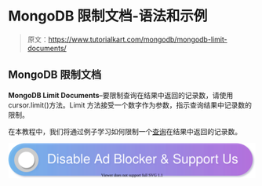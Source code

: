 # MongoDB 限制文档-语法和示例

> 原文：<https://www.tutorialkart.com/mongodb/mongodb-limit-documents/>

## MongoDB 限制文档

**MongoDB Limit Documents**–要限制查询在结果中返回的记录数，请使用 cursor.limit()方法。Limit 方法接受一个数字作为参数，指示查询结果中记录数的限制。

在本教程中，我们将通过例子学习如何限制一个[查询](https://www.tutorialkart.com/mongodb/mongodb-query-documents/)在结果中返回的记录数。

[![](img/925da31b32d6bc3827932f6c8afb11bb.png)](https://www.tutorialkart.com/)